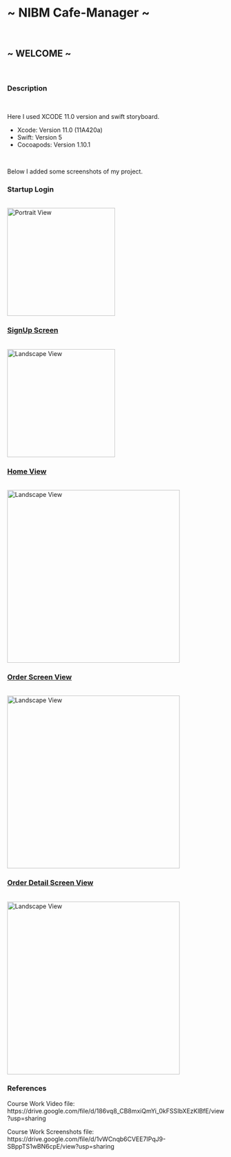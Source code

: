 <h1>~ NIBM Cafe-Manager ~</h1><br>

<h2>~ WELCOME ~</h2><br>

<h3>Description</h3><br>
<p>Here I used XCODE 11.0 version and swift storyboard.</p>
<ul>
  <li>Xcode: Version 11.0 (11A420a)</li>
  <li>Swift: Version 5</li>
  <li>Cocoapods: Version 1.10.1</li>
</ul><br>
<p>Below I added some screenshots of my project.</p>

<p align="left"> <h3>Startup Login</h3>  </p><br>
<img src="https://user-images.githubusercontent.com/77487432/116721798-5a315500-a9fb-11eb-8aa8-8a1555c819c3.png"
 alt="Portrait View" width="250"><br>
<p align="left"> <u> <h3> SignUp Screen </h3></u> </p><br>
<img src="https://user-images.githubusercontent.com/77487432/116721976-86e56c80-a9fb-11eb-9e3e-3aef68270cc6.png"  alt="Landscape View" width="250"><br>
<p align="left"> <u><h3>Home View </h3></u> </p><br>
<img src="https://user-images.githubusercontent.com/77487432/116722297-d88df700-a9fb-11eb-91e4-9a226ac069e3.png"  alt="Landscape View" width="400"><br>
<p align="left"> <u><h3>Order Screen View </h3></u> </p><br>
<img src="https://user-images.githubusercontent.com/77487432/116722857-90230900-a9fc-11eb-9a95-50a13254f5fe.png"  alt="Landscape View" width="400"><br>
<p align="left"> <u><h3>Order Detail Screen View </h3></u> </p><br>
<img src="https://user-images.githubusercontent.com/77487432/116723070-ba74c680-a9fc-11eb-8f21-103aa5077281.png"  alt="Landscape View" width="400"><br>
<h3>References</h3>
<P> Course Work Video file: https://drive.google.com/file/d/186vq8_CB8mxiQmYi_0kFSSIbXEzKlBfE/view?usp=sharing </p>
<P> Course Work Screenshots file: https://drive.google.com/file/d/1vWCnqb6CVEE7IPqJ9-SBppTS1wBN6cpE/view?usp=sharing </p>




